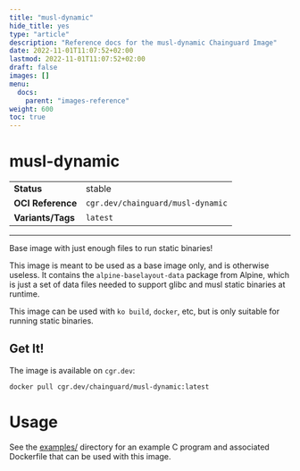 ```yaml
---
title: "musl-dynamic"
hide_title: yes
type: "article"
description: "Reference docs for the musl-dynamic Chainguard Image"
date: 2022-11-01T11:07:52+02:00
lastmod: 2022-11-01T11:07:52+02:00
draft: false
images: []
menu:
  docs:
    parent: "images-reference"
weight: 600
toc: true
---
```


<!--monopod:start-->
# musl-dynamic
| | |
| - | - |
| **Status** | stable |
| **OCI Reference** | `cgr.dev/chainguard/musl-dynamic` |
| **Variants/Tags** | `latest` |
---
<!--monopod:end-->

Base image with just enough files to run static binaries!

This image is meant to be used as a base image only, and is otherwise useless. It contains the `alpine-baselayout-data` package from Alpine, which is just a set of data files needed to support glibc and musl static binaries at runtime.

This image can be used with `ko build`, `docker`, etc, but is only suitable for running static binaries.

## Get It!

The image is available on `cgr.dev`:

```
docker pull cgr.dev/chainguard/musl-dynamic:latest
```
# Usage

See the [examples/](./examples/) directory for
an example C program and associated Dockerfile
that can be used with this image.
